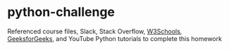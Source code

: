 # python-challenge
Referenced course files, Slack, Stack Overflow, [W3Schools](https://www.w3schools.com/), [GeeksforGeeks](https://www.geeksforgeeks.org/), and YouTube Python tutorials to complete this homework
